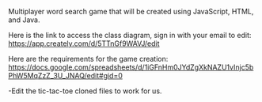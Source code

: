 Multiplayer word search game that will be created using JavaScript, HTML, and Java.  

Here is the link to access the class diagram, sign in with your email to edit: https://app.creately.com/d/5TTnGf9WAVJ/edit

Here are the requirements for the game creation: https://docs.google.com/spreadsheets/d/1iGFnHm0JYdZgXkNAZU1vInjc5bPhW5MqZzZ_3U_JNAQ/edit#gid=0

-Edit the tic-tac-toe cloned files to work for us.

